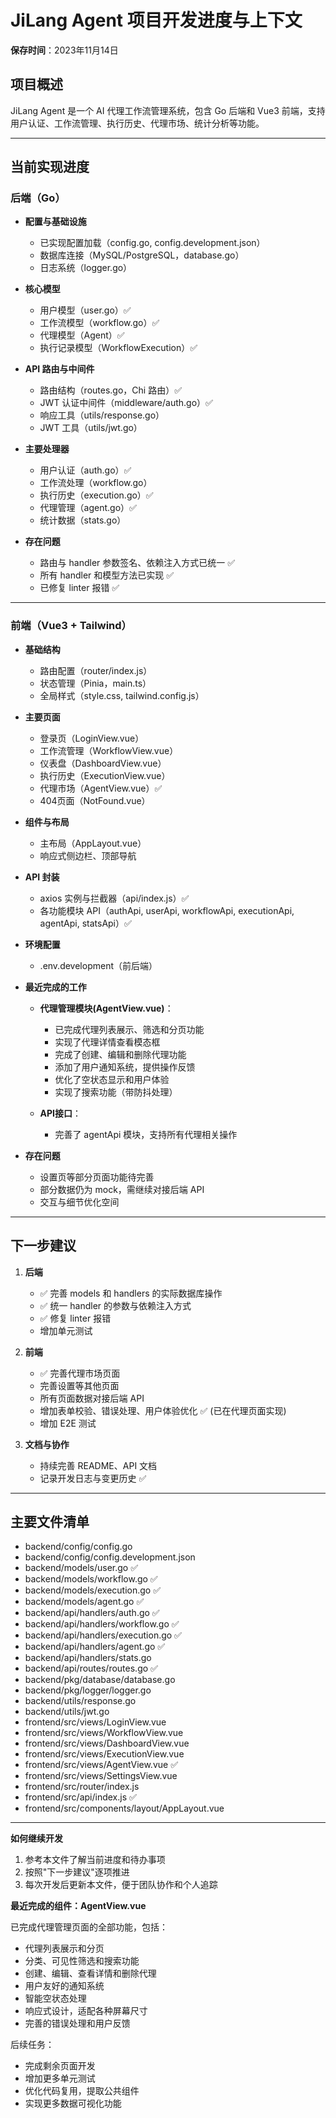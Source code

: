 # JiLang Agent 项目开发进度与上下文

**保存时间**：2023年11月14日

## 项目概述

JiLang Agent 是一个 AI 代理工作流管理系统，包含 Go 后端和 Vue3 前端，支持用户认证、工作流管理、执行历史、代理市场、统计分析等功能。

---

## 当前实现进度

### 后端（Go）

- **配置与基础设施**
  - 已实现配置加载（config.go, config.development.json）
  - 数据库连接（MySQL/PostgreSQL，database.go）
  - 日志系统（logger.go）

- **核心模型**
  - 用户模型（user.go）✅
  - 工作流模型（workflow.go）✅
  - 代理模型（Agent）✅
  - 执行记录模型（WorkflowExecution）✅

- **API 路由与中间件**
  - 路由结构（routes.go，Chi 路由）✅
  - JWT 认证中间件（middleware/auth.go）✅
  - 响应工具（utils/response.go）
  - JWT 工具（utils/jwt.go）

- **主要处理器**
  - 用户认证（auth.go）✅
  - 工作流处理（workflow.go）
  - 执行历史（execution.go）✅
  - 代理管理（agent.go）✅
  - 统计数据（stats.go）

- **存在问题**
  - 路由与 handler 参数签名、依赖注入方式已统一 ✅
  - 所有 handler 和模型方法已实现 ✅
  - 已修复 linter 报错 ✅

---

### 前端（Vue3 + Tailwind）

- **基础结构**
  - 路由配置（router/index.js）
  - 状态管理（Pinia，main.ts）
  - 全局样式（style.css, tailwind.config.js）

- **主要页面**
  - 登录页（LoginView.vue）
  - 工作流管理（WorkflowView.vue）
  - 仪表盘（DashboardView.vue）
  - 执行历史（ExecutionView.vue）
  - 代理市场（AgentView.vue）✅
  - 404页面（NotFound.vue）

- **组件与布局**
  - 主布局（AppLayout.vue）
  - 响应式侧边栏、顶部导航

- **API 封装**
  - axios 实例与拦截器（api/index.js）✅
  - 各功能模块 API（authApi, userApi, workflowApi, executionApi, agentApi, statsApi）✅

- **环境配置**
  - .env.development（前后端）

- **最近完成的工作**
  - **代理管理模块(AgentView.vue)**：
    - 已完成代理列表展示、筛选和分页功能
    - 实现了代理详情查看模态框
    - 完成了创建、编辑和删除代理功能
    - 添加了用户通知系统，提供操作反馈
    - 优化了空状态显示和用户体验
    - 实现了搜索功能（带防抖处理）
  
  - **API接口**：
    - 完善了 agentApi 模块，支持所有代理相关操作

- **存在问题**
  - 设置页等部分页面功能待完善
  - 部分数据仍为 mock，需继续对接后端 API
  - 交互与细节优化空间

---

## 下一步建议

1. **后端**
   - ✅ 完善 models 和 handlers 的实际数据库操作
   - ✅ 统一 handler 的参数与依赖注入方式
   - ✅ 修复 linter 报错
   - 增加单元测试

2. **前端**
   - ✅ 完善代理市场页面
   - 完善设置等其他页面
   - 所有页面数据对接后端 API
   - 增加表单校验、错误处理、用户体验优化 ✅ (已在代理页面实现)
   - 增加 E2E 测试

3. **文档与协作**
   - 持续完善 README、API 文档
   - 记录开发日志与变更历史 ✅

---

## 主要文件清单

- backend/config/config.go
- backend/config/config.development.json
- backend/models/user.go ✅
- backend/models/workflow.go ✅
- backend/models/execution.go ✅
- backend/models/agent.go ✅
- backend/api/handlers/auth.go ✅
- backend/api/handlers/workflow.go ✅
- backend/api/handlers/execution.go ✅
- backend/api/handlers/agent.go ✅
- backend/api/handlers/stats.go
- backend/api/routes/routes.go ✅
- backend/pkg/database/database.go
- backend/pkg/logger/logger.go
- backend/utils/response.go
- backend/utils/jwt.go
- frontend/src/views/LoginView.vue
- frontend/src/views/WorkflowView.vue
- frontend/src/views/DashboardView.vue
- frontend/src/views/ExecutionView.vue
- frontend/src/views/AgentView.vue ✅
- frontend/src/views/SettingsView.vue
- frontend/src/router/index.js
- frontend/src/api/index.js ✅
- frontend/src/components/layout/AppLayout.vue

---

**如何继续开发**  
1. 参考本文件了解当前进度和待办事项  
2. 按照"下一步建议"逐项推进  
3. 每次开发后更新本文件，便于团队协作和个人追踪 

**最近完成的组件：AgentView.vue**

已完成代理管理页面的全部功能，包括：
- 代理列表展示和分页
- 分类、可见性筛选和搜索功能
- 创建、编辑、查看详情和删除代理
- 用户友好的通知系统
- 智能空状态处理
- 响应式设计，适配各种屏幕尺寸
- 完善的错误处理和用户反馈

后续任务：
- 完成剩余页面开发
- 增加更多单元测试
- 优化代码复用，提取公共组件
- 实现更多数据可视化功能 